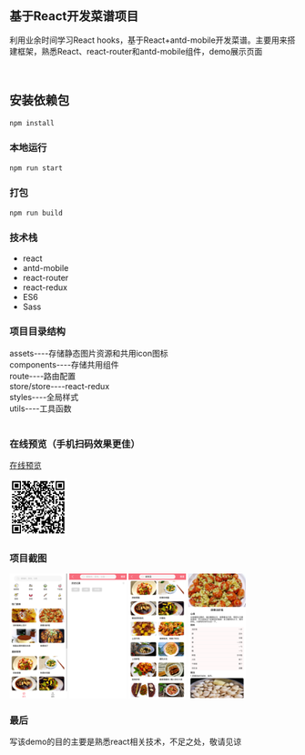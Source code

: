## 基于React开发菜谱项目
利用业余时间学习React hooks，基于React+antd-mobile开发菜谱。主要用来搭建框架，熟悉React、react-router和antd-mobile组件，demo展示页面

<br/>

## 安装依赖包
```
npm install
```

### 本地运行
```
npm run start
```

### 打包
```
npm run build
```

### 技术栈

 - react
 - antd-mobile
 - react-router
 - react-redux
 - ES6
 - Sass

### 项目目录结构

assets----存储静态图片资源和共用icon图标<br/>
components----存储共用组件<br/>
route----路由配置<br/>
store/store----react-redux<br/>
styles----全局样式<br/>
utils----工具函数<br/>
<br/>

### 在线预览（手机扫码效果更佳）

[在线预览](https://passerbyq.github.io/react-food/build/#/)

<img src="./screenshot/scan.png" width="20%">

### 项目截图

<img src="./screenshot/home.png" width="20%">
<img src="./screenshot/history.png" width="20%">
<img src="./screenshot/search.png" width="20%">
<img src="./screenshot/detail.png" width="20%">
<br/>

### 最后
写该demo的目的主要是熟悉react相关技术，不足之处，敬请见谅
<br/>
